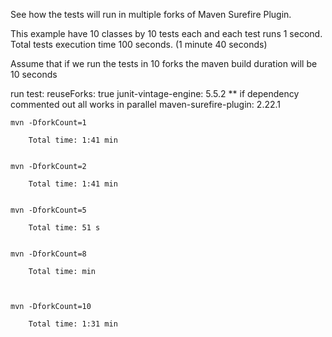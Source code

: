 
See how the tests will run in multiple forks of  Maven Surefire Plugin. 

This example have 10 classes by 10 tests each and each test runs 1 second.
Total tests execution time 100 seconds.  (1 minute 40 seconds)

Assume that if we run the tests in 10 forks the maven build duration will be 10 seconds 

  run test:  reuseForks: true
     junit-vintage-engine: 5.5.2 ** if dependency commented out all works in parallel
     maven-surefire-plugin: 2.22.1

    mvn -DforkCount=1

        Total time: 1:41 min


    mvn -DforkCount=2

        Total time: 1:41 min


    mvn -DforkCount=5

        Total time: 51 s


    mvn -DforkCount=8

        Total time: min



    mvn -DforkCount=10

        Total time: 1:31 min

